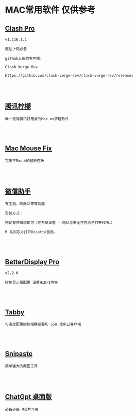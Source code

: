 # MAC常用软件 仅供参考

## [Clash Pro](https://nvjs9.big-files.make-w0rld-static.club:8000/file/ikuuu-static-release/clashx-ikuuu/clashx-ikuuu-1.0.0/ClashX_Pro_v1.116.1.1.dmg)

    v1.116.1.1

    魔法上网必备

    github上新的客户端:

    Clash Verge Rev

    https://github.com/clash-verge-rev/clash-verge-rev/releases
    
 <br><br>     


## [腾讯柠檬](https://lemon.qq.com/)

    唯一觉得腾讯好用点的Mac os清理软件  
<br><br>

## [Mac Mouse Fix](https://www.machub.cn/3231.html)  

    完美平Mac上的替触控板
<br><br>

## [微信助手](https://macwk.cn/app/555.html)
    
    有主题、防撤回等等功能

    安装方式：

    拖动替换微信即可（在系统设置 – 隐私与安全性内给予打开权限。）

    M 系列芯片打开Rosetta使用。
<br><br>

## [BetterDisplay Pro](https://macwk.cn/app/280.html)

    v2.2.6

    控制显示器配置 设置HIDPI等等
<br><br>

## [Tabby](https://github.com/Eugeny/tabby)
    
    可高度配置的终端模拟器和 SSH 或串口客户端
    
<br><br>

## [Snipaste](https://zh.snipaste.com/)

    简单强大的截图工具  
<br><br>

## [ChatGpt 桌面版](https://openai.com/chatgpt/desktop/)

    必备必备 M芯片可用
<br><br>